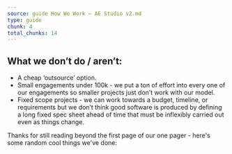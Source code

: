 ```yaml
---
source: guide How We Work – AE Studio v2.md
type: guide
chunk: 4
total_chunks: 14
---
```


## What we don’t do / aren’t:

* A cheap ‘outsource’ option. 
* Small engagements under 100k - we put a ton of effort into every one of our engagements so smaller projects just don’t work with our model. 
* Fixed scope projects - we can work towards a budget, timeline, or requirements but we don’t think good software is produced by defining a long fixed spec sheet ahead of time that must be inflexibly carried out even as things change. 

Thanks for still reading beyond the first page of our one pager - here's some random cool things we've done: